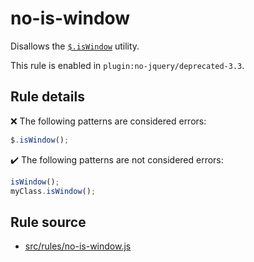 # no-is-window

Disallows the [`$.isWindow`](https://api.jquery.com/jQuery.isWindow/) utility.

This rule is enabled in `plugin:no-jquery/deprecated-3.3`.

## Rule details

❌ The following patterns are considered errors:
```js
$.isWindow();
```

✔️ The following patterns are not considered errors:
```js
isWindow();
myClass.isWindow();
```
## Rule source

* [src/rules/no-is-window.js](/src/rules/no-is-window.js)
